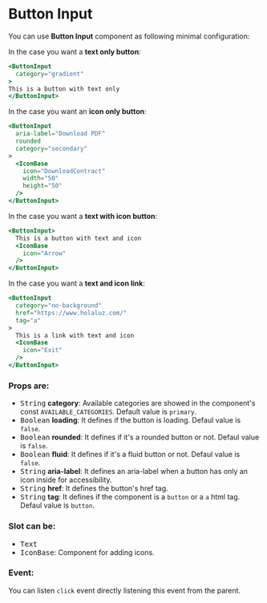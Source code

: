 # Button Input

You can use **Button Input** component as following minimal configuration:

In the case you want a **text only button**:
```handlebars
<ButtonInput
  category="gradient"
>
This is a button with text only
</ButtonInput>
```

In the case you want an **icon only button**:
```handlebars
<ButtonInput
  aria-label="Download PDF"
  rounded
  category="secondary"
>
  <IconBase
    icon="DownloadContract"
    width="50"
    height="50"
  />
</ButtonInput>
```

In the case you want a **text with icon button**:
```handlebars
<ButtonInput>
  This is a button with text and icon
  <IconBase
    icon="Arrow"
  />
</ButtonInput>
```

In the case you want a **text and icon link**:
```handlebars
<ButtonInput
  category="no-background"
  href="https://www.holaluz.com/"
  tag="a"
>
  This is a link with text and icon
  <IconBase
    icon="Exit"
  />
</ButtonInput>
```

### Props are:

- <kbd>String</kbd> **category**: Available categories are showed in the component's const `AVAILABLE_CATEGORIES`. Default value is `primary`.
- <kbd>Boolean</kbd> **loading**: It defines if the button is loading. Defaul value is `false`.
- <kbd>Boolean</kbd> **rounded**: It defines if it's a rounded button or not. Defaul value is `false`.
- <kbd>Boolean</kbd> **fluid**: It defines if it's a fluid button or not. Defaul value is `false`.
- <kbd>String</kbd> **aria-label**: It defines an aria-label when a button has only an icon inside for accessibility.
- <kbd>String</kbd> **href**: It defines the button's href tag.
- <kbd>String</kbd> **tag**: It defines if the component is a `button` or a `a` html tag. Defaul value is `button`.

### Slot can be:
- <kbd>Text</kbd>
- <kbd>IconBase</kbd>: Component for adding icons.

### Event:

You can listen `click` event directly listening this event from the parent.
